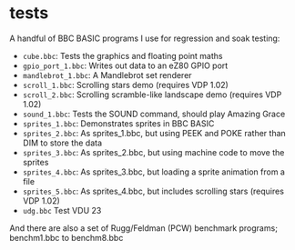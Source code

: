 # tests

A handful of BBC BASIC programs I use for regression and soak testing:

- `cube.bbc`: Tests the graphics and floating point maths
- `gpio_port_1.bbc`: Writes out data to an eZ80 GPIO port
- `mandlebrot_1.bbc`: A Mandlebrot set renderer
- `scroll_1.bbc`: Scrolling stars demo (requires VDP 1.02)
- `scroll_2.bbc`: Scrolling scramble-like landscape demo (requires VDP 1.02)
- `sound_1.bbc`: Tests the SOUND command, should play Amazing Grace
- `sprites_1.bbc`: Demonstrates sprites in BBC BASIC
- `sprites_2.bbc`: As sprites_1.bbc, but using PEEK and POKE rather than DIM to store the data
- `sprites_3.bbc`: As sprites_2.bbc, but using machine code to move the sprites
- `sprites_4.bbc`: As sprites_3.bbc, but loading a sprite animation from a file
- `sprites_5.bbc`: As sprites_4.bbc, but includes scrolling stars (requires VDP 1.02)
- `udg.bbc` Test VDU 23

And there are also a set of Rugg/Feldman (PCW) benchmark programs; benchm1.bbc to benchm8.bbc